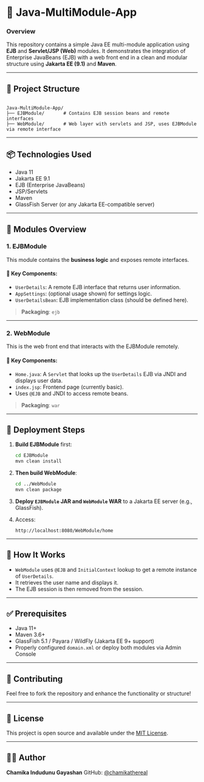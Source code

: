 # 🚀 Java-MultiModule-App

### Overview

This repository contains a simple Java EE multi-module application using **EJB** and **Servlet/JSP (Web)** modules. It demonstrates the integration of Enterprise JavaBeans (EJB) with a web front end in a clean and modular structure using **Jakarta EE (9.1)** and **Maven**.

---

## 📁 Project Structure

```

Java-MultiModule-App/
├── EJBModule/       # Contains EJB session beans and remote interfaces
├── WebModule/       # Web layer with servlets and JSP, uses EJBModule via remote interface

````

---

## 📦 Technologies Used

- Java 11
- Jakarta EE 9.1
- EJB (Enterprise JavaBeans)
- JSP/Servlets
- Maven
- GlassFish Server (or any Jakarta EE-compatible server)

---

## 🔧 Modules Overview

### 1. **EJBModule**

This module contains the **business logic** and exposes remote interfaces.

#### 📌 Key Components:

- `UserDetails`: A remote EJB interface that returns user information.
- `AppSettings`: (optional usage shown) for settings logic.
- `UserDetailsBean`: EJB implementation class (should be defined here).

> **Packaging**: `ejb`

---

### 2. **WebModule**

This is the web front end that interacts with the EJBModule remotely.

#### 📌 Key Components:

- `Home.java`: A `Servlet` that looks up the `UserDetails` EJB via JNDI and displays user data.
- `index.jsp`: Frontend page (currently basic).
- Uses `@EJB` and JNDI to access remote beans.

> **Packaging**: `war`

---

## 🚀 Deployment Steps

1. **Build EJBModule** first:
   ```bash
   cd EJBModule
   mvn clean install


2. **Then build WebModule**:

   ```bash
   cd ../WebModule
   mvn clean package
   ```

3. **Deploy `EJBModule` JAR and `WebModule` WAR** to a Jakarta EE server (e.g., GlassFish).

4. Access:

   ```
   http://localhost:8080/WebModule/home
   ```

---

## 🧠 How It Works

* `WebModule` uses `@EJB` and `InitialContext` lookup to get a remote instance of `UserDetails`.
* It retrieves the user name and displays it.
* The EJB session is then removed from the session.

---

## ✅ Prerequisites

* Java 11+
* Maven 3.6+
* GlassFish 5.1 / Payara / WildFly (Jakarta EE 9+ support)
* Properly configured `domain.xml` or deploy both modules via Admin Console

---

## 🤝 Contributing

Feel free to fork the repository and enhance the functionality or structure!

---

## 📄 License

This project is open source and available under the [MIT License](LICENSE).

---

## 🙋‍♂️ Author

**Chamika Indudunu Gayashan**
GitHub: [@chamikathereal](https://github.com/chamikathereal)




